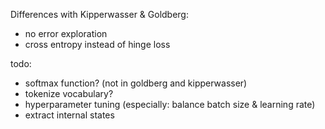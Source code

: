 Differences with Kipperwasser & Goldberg:
- no error exploration
- cross entropy instead of hinge loss

todo:
- softmax function? (not in goldberg and kipperwasser)
- tokenize vocabulary?
- hyperparameter tuning (especially: balance batch size & learning rate)
- extract internal states